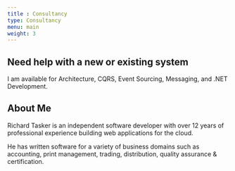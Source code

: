 ```yaml
---
title : Consultancy
type: Consultancy
menu: main
weight: 3
---
```


## Need help with a new or existing system
I am available for Architecture, CQRS, Event Sourcing, Messaging, and .NET Development.

## About Me

Richard Tasker is an independent software developer with over 12 years of professional experience building web applications for the cloud.  

He has written software for a variety of business domains such as accounting, print management, trading, distribution, quality assurance &amp; certification.